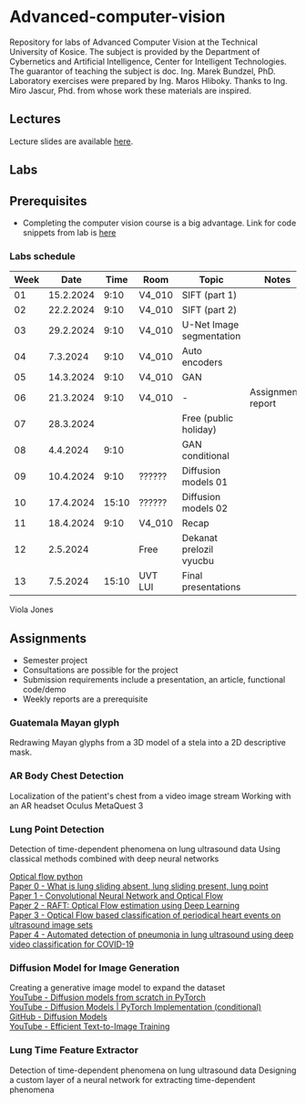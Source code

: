 # Advanced-computer-vision
Repository for labs of Advanced Computer Vision at the Technical University of Kosice. The subject is provided by the Department of Cybernetics and Artificial Intelligence, Center for Intelligent Technologies.  
The guarantor of teaching the subject is doc. Ing. Marek Bundzel, PhD.  Laboratory exercises were prepared by Ing. Maros Hliboky. Thanks to Ing. Miro Jascur, Phd. from whose work these materials are inspired.

## Lectures
Lecture slides are available [here](https://tinyurl.com/MaterialyPPV).

## Labs
## Prerequisites
- Completing the computer vision course is a big advantage. Link for code snippets from lab is [here](https://github.com/servoNoDev/Computer-vision)

### Labs schedule
| **Week** | **Date**  | **Time** | **Room** | **Topic**                 | **Notes** |
|----------|-----------|----------|----------|---------------------------|-----------|
| 01       | 15.2.2024 | 9:10     | V4_010   | SIFT (part 1)             |           |
| 02       | 22.2.2024 | 9:10     | V4_010   | SIFT (part 2)             |           |
| 03       | 29.2.2024 | 9:10     | V4_010   | U-Net Image segmentation  |           |           
| 04       | 7.3.2024  | 9:10     | V4_010   | Auto encoders             |           |
| 05       | 14.3.2024 | 9:10     | V4_010   | GAN                       |           |
| 06       | 21.3.2024 | 9:10     | V4_010   | -                         | Assignments report |
| 07       | 28.3.2024 |          |          | Free (public holiday)     |           |
| 08       | 4.4.2024  | 9:10     |          | GAN conditional           |           |
| 09       | 10.4.2024 | 9:10     | ??????   | Diffusion models 01       |           |
| 10       | 17.4.2024 | 15:10    | ??????   | Diffusion models 02       |           |
| 11       | 18.4.2024 | 9:10     | V4_010   | Recap                     |           |
| 12       | 2.5.2024  |          | Free                                 | Dekanat prelozil vyucbu |
| 13       | 7.5.2024  | 15:10    | UVT LUI  | Final presentations       |           |
Viola Jones   

## Assignments
- Semester project
- Consultations are possible for the project
- Submission requirements include a presentation, an article, functional code/demo
- Weekly reports are a prerequisite

### Guatemala Mayan glyph
Redrawing Mayan glyphs from a 3D model of a stela into a 2D descriptive mask.

### AR Body Chest Detection
Localization of the patient's chest from a video image stream
Working with an AR headset Oculus MetaQuest 3

### Lung Point Detection
Detection of time-dependent phenomena on lung ultrasound data
Using classical methods combined with deep neural networks

[Optical flow python](https://www.geeksforgeeks.org/python-opencv-dense-optical-flow/)   
[Paper 0 - What is lung sliding absent, lung sliding present, lung point](https://www.ncbi.nlm.nih.gov/pmc/articles/PMC8439137/)   
[Paper 1 - Convolutional Neural Network and Optical Flow](https://www.mdpi.com/2072-4292/14/13/2994)   
[Paper 2 - RAFT: Optical Flow estimation using Deep Learning](https://learnopencv.com/optical-flow-using-deep-learning-raft/)  
[Paper 3 - Optical Flow based classification of periodical heart events on ultrasound image sets](https://www.duo.uio.no/bitstream/handle/10852/60017/5/Optical-Flow-based-classification-of-periodical-heart-events-on-ultrasound-image-sets.pdf)  
[Paper 4 - Automated detection of pneumonia in lung ultrasound using deep video classification for COVID-19](https://www.sciencedirect.com/science/article/pii/S2352914821001714) 


###  Diffusion Model for Image Generation
Creating a generative image model to expand the dataset   
[YouTube - Diffusion models from scratch in PyTorch](https://www.youtube.com/watch?v=a4Yfz2FxXiY)   
[YouTube - Diffusion Models | PyTorch Implementation (conditional)](https://www.youtube.com/watch?v=TBCRlnwJtZU)   
[GitHub - Diffusion Models](https://github.com/dome272/Diffusion-Models-pytorch)   
[YouTube - Efficient Text-to-Image Training](https://www.youtube.com/watch?v=ogJsCPqgFMk)

### Lung Time Feature Extractor
Detection of time-dependent phenomena on lung ultrasound data
Designing a custom layer of a neural network for extracting time-dependent phenomena



[//]: # (## Part 1: SIFT - Scale-Invariant Feature Transform)

[//]: # ()
[//]: # (### Week 1)

[//]: # (- Semester project topic introduction)

[//]: # (- Introduction to SIFT.)

[//]: # ()
[//]: # (### Week 2)

[//]: # (- SIFT full implementation )

[//]: # ()
[//]: # (## Part 2: Viola-Jones detector)

[//]: # (### Week 3)

[//]: # (- Viola-Jones fill implementation)

[//]: # ()
[//]: # (## Part 3: CV and deep learning principles)

[//]: # ()
[//]: # (### Week 4)

[//]: # (- PyTorch introduction)

[//]: # (- DataLoader explanation)

[//]: # (- Image classification)

[//]: # (- Basic CNN explain )

[//]: # (- Metrics)

[//]: # (- W&B)

[//]: # ()
[//]: # (### Week 5)

[//]: # (- NN reguralization)

[//]: # ()
[//]: # (### Week 6)

[//]: # (- Free :&#41;)

[//]: # ()
[//]: # (### Week 7)

[//]: # (- Segmentation)

[//]: # ()
[//]: # (### Week 8)

[//]: # (- Data preprocessing)

[//]: # (- Data augumentation)

[//]: # ()
[//]: # (### Week 9)

[//]: # (- Build your own block)

[//]: # (- Transfer learning)

[//]: # (- Monai)

[//]: # ()
[//]: # (### Week 10)

[//]: # (- GAN)

[//]: # ()
[//]: # (### Week 11)

[//]: # (- CPU vs. GPU.)

[//]: # (- Parallelism )

[//]: # ()
[//]: # (## Part 4: Pointcloud)

[//]: # (### Week 12)

[//]: # (- Introduction to pointcloud)

[//]: # ()
[//]: # (### Week 13)

[//]: # (- Defense of semester projects for the KKUI committee )
